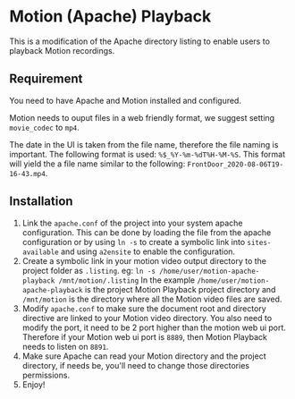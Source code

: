 # Motion (Apache) Playback

This is a modification of the Apache directory listing to enable users to playback Motion recordings.

## Requirement

You need to have Apache and Motion installed and configured.

Motion needs to ouput files in a web friendly format, we suggest setting `movie_codec` to `mp4`.

The date in the UI is taken from the file name, therefore the file naming is important. The following format is used: `%$_%Y-%m-%dT%H-%M-%S`.
This format will yield the a file name similar to the following: `FrontDoor_2020-08-06T19-16-43.mp4`.

## Installation

1. Link the `apache.conf` of the project into your system apache configuration.
   This can be done by loading the file from the apache configuration or
	 by using `ln -s` to create a symbolic link into `sites-available` and using `a2ensite` to enable the configuration.
2. Create a symbolic link in your motion video output directory to the project folder as `.listing`.
   eg: `ln -s /home/user/motion-apache-playback /mnt/motion/.listing`
	 In the example `/home/user/motion-apache-playback` is the project Motion Playback project directory and
	 `/mnt/motion` is the directory where all the Motion video files are saved.
3. Modify `apache.conf` to make sure the document root and directory directive are linked to your Motion video directory.
   You also need to modify the port, it need to be 2 port higher than the motion web ui port. Therefore if your Motion web ui port is `8889`, then Motion Playback needs to listen on `8891`.
4. Make sure Apache can read your Motion directory and the project directory, if needs be, you'll need to change those directories permissions.
5. Enjoy!

